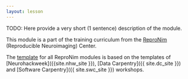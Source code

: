 ```yaml
---
layout: lesson
---
```


TODO: Here provide a very short (1 sentence) description of the module.

This module is a part of the training curriculum from
the [ReproNim](http://www.reproducibleimaging.org) (Reproducible Neuroimaging) Center.

The [template](https://github.com/repronim/module-template) for all
ReproNim modules is based on the templates of
[Neurohackweek]({{site.nhw_site }}), [Data Carpentry]({{ site.dc_site }})
and [Software Carpentry]({{ site.swc_site }}) workshops.
